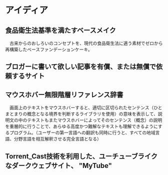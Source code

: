 # アイディア

## 食品衛生法基準を満たすベースメイク
　古来からのおしろいのコンセプトを、現代の食品衛生法に適う素材でゼロから再構築したベースファンデーションケーキ。


## ブロガーに書いて欲しい記事を有償、または無償で依頼するサイト

## マウスホバー無限階層リファレンス辞書
　画面上のテキストをマウスホバーすると、適切に区切られたセンテンス（ひとまとまりの概念となる境界を判断するライブラリを使用）の意味を表示して、説明文の中のテキストもまたマウスホバーによってそのセンテンス（概念）の説明を重層的に行うことで、あらゆる高度かつ難解なテキストも理解できるようにするプログラム。（ユーザーの第一言語への翻訳も同時に行うと、すべての地域言語、分野言語を相互解釈させる完全言語となる）

## Torrent_Cast技術を利用した、ユーチューブライクなダークウェブサイト、 "MyTube"